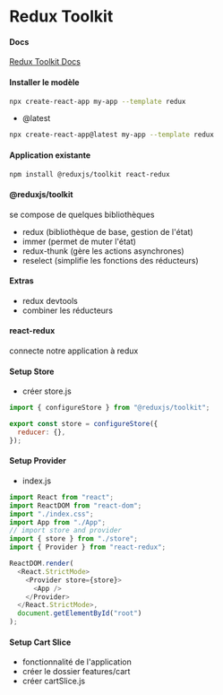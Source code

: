 # Redux Toolkit

#### Docs

[Redux Toolkit Docs](https://redux-toolkit.js.org/introduction/getting-started)

#### Installer le modèle

```sh
npx create-react-app my-app --template redux
```

- @latest

```sh
npx create-react-app@latest my-app --template redux
```

#### Application existante

```sh
npm install @reduxjs/toolkit react-redux
```

#### @reduxjs/toolkit

se compose de quelques bibliothèques

- redux (bibliothèque de base, gestion de l'état)
- immer (permet de muter l'état)
- redux-thunk (gère les actions asynchrones)
- reselect (simplifie les fonctions des réducteurs)

#### Extras

- redux devtools
- combiner les réducteurs

#### react-redux

connecte notre application à redux

#### Setup Store

- créer store.js

```js
import { configureStore } from "@reduxjs/toolkit";

export const store = configureStore({
  reducer: {},
});
```

#### Setup Provider

- index.js

```js
import React from "react";
import ReactDOM from "react-dom";
import "./index.css";
import App from "./App";
// import store and provider
import { store } from "./store";
import { Provider } from "react-redux";

ReactDOM.render(
  <React.StrictMode>
    <Provider store={store}>
      <App />
    </Provider>
  </React.StrictMode>,
  document.getElementById("root")
);
```

#### Setup Cart Slice

- fonctionnalité de l'application
- créer le dossier features/cart
- créer cartSlice.js

